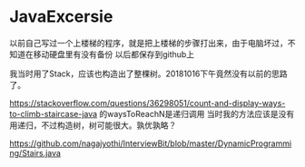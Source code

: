 # JavaExcersie
以前自己写过一个上楼梯的程序，就是把上楼梯的步骤打出来，由于电脑坏过，不知道在移动硬盘里有没有备份
以后都保存到github上

我当时用了Stack，应该也构造出了整棵树。20181016下午竟然没有以前的思路了。

https://stackoverflow.com/questions/36298051/count-and-display-ways-to-climb-staircase-java 的waysToReachN是递归调用
当时我的方法应该是没有用递归，不过构造树，树可能很大。孰优孰略？


https://github.com/nagajyothi/InterviewBit/blob/master/DynamicProgramming/Stairs.java
